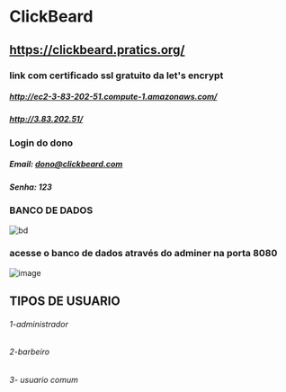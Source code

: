 # ClickBeard
## https://clickbeard.pratics.org/
### link com certificado ssl gratuito da let's encrypt
##### http://ec2-3-83-202-51.compute-1.amazonaws.com/
##### http://3.83.202.51/
### Login do dono
##### Email: dono@clickbeard.com
##### Senha: 123
### BANCO DE DADOS
![bd](https://user-images.githubusercontent.com/51290633/156395671-5269b544-d707-4f30-ae89-de00bda3d15f.png)
### acesse o banco de dados através do adminer na porta 8080
![image](https://user-images.githubusercontent.com/51290633/156491128-840ff21c-4614-47ee-be3a-d19c689b4564.png)

## TIPOS DE USUARIO

###### 1-administrador
###### 2-barbeiro
###### 3- usuario comum

